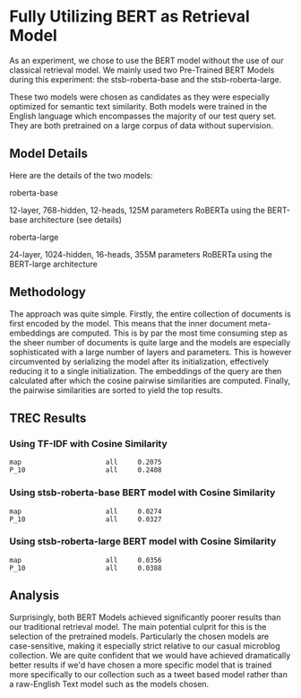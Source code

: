 # Fully Utilizing BERT as Retrieval Model

As an experiment, we chose to use the BERT model without the use of our classical retrieval model.
We mainly used two Pre-Trained BERT Models during this experiment: the stsb-roberta-base and the stsb-roberta-large.

These two models were chosen as candidates as they were especially optimized for semantic text similarity. Both models
were trained in the English language which encompasses the majority of our test query set. They are both pretrained on a large corpus of data
without supervision. 

## Model Details 

Here are the details of the two models:

roberta-base

12-layer, 768-hidden, 12-heads, 125M parameters
RoBERTa using the BERT-base architecture
(see details)

roberta-large

24-layer, 1024-hidden, 16-heads, 355M parameters
RoBERTa using the BERT-large architecture

## Methodology

The approach was quite simple. Firstly, the entire collection of documents is first encoded by the model. This means that the inner document meta-embeddings are
computed. This is by par the most time consuming step as the sheer number of documents is quite large and the models are especially sophisticated with a large number of layers and parameters. This is however circumvented by serializing the model after its initialization, effectively reducing it to a single initialization. The embeddings of the query are then calculated after which the cosine pairwise similarities are computed. Finally, the pairwise similarities are sorted to yield the top results.

## TREC Results

### Using TF-IDF with Cosine Similarity
```
map                     all     0.2075
P_10                    all     0.2408
```

### Using stsb-roberta-base BERT model with Cosine Similarity
```
map                     all     0.0274
P_10                    all     0.0327
```

### Using stsb-roberta-large BERT model with Cosine Similarity
```
map                     all     0.0356
P_10                    all     0.0388
```

## Analysis

Surprisingly, both BERT Models achieved significantly poorer results than our traditional retrieval model. The main potential culprit for this is the selection of the pretrained models. Particularly the chosen models are case-sensitive, making it especially strict relative to our casual microblog collection. We are quite confident that we would have achieved dramatically better results if we'd have chosen a more specific model that is trained more specifically to our collection such as a tweet based model rather than a raw-English Text model such as the models chosen.

